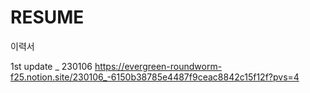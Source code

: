 # RESUME
이력서

1st update _ 230106
https://evergreen-roundworm-f25.notion.site/230106_-6150b38785e4487f9ceac8842c15f12f?pvs=4
